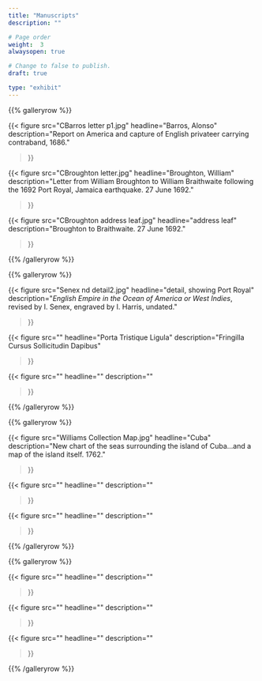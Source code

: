 ```yaml
---
title: "Manuscripts"
description: ""

# Page order
weight:  3
alwaysopen: true

# Change to false to publish.
draft: true

type: "exhibit"
---
```


{{% galleryrow %}}

{{< figure src="CBarros letter p1.jpg"
           headline="Barros, Alonso"
           description="Report on America and capture of English privateer carrying contraband, 1686."
>}}

{{< figure src="CBroughton letter.jpg"
           headline="Broughton, William"
           description="Letter from William Broughton to William Braithwaite following the 1692 Port Royal, Jamaica earthquake. 27 June 1692."
>}}

{{< figure src="CBroughton address leaf.jpg"
           headline="address leaf"
           description="Broughton to Braithwaite. 27 June 1692."
>}}

{{% /galleryrow %}}

{{% galleryrow %}}

{{< figure src="Senex nd detail2.jpg"
           headline="detail, showing Port Royal"
           description="*English Empire in the Ocean of America or West Indies*, revised by I. Senex, engraved by I. Harris, undated."
>}}

{{< figure src=""
           headline="Porta Tristique Ligula"
           description="Fringilla Cursus Sollicitudin Dapibus"
>}}

{{< figure src=""
           headline=""
           description=""
>}}

{{% /galleryrow %}}

{{% galleryrow %}}

{{< figure src="Williams Collection Map.jpg"
           headline="Cuba"
           description="New chart of the seas surrounding the island of Cuba…and a map of the island itself. 1762."
>}}

{{< figure src=""
           headline=""
           description=""
>}}

{{< figure src=""
           headline=""
           description=""
>}}

{{% /galleryrow %}}

{{% galleryrow %}}

{{< figure src=""
           headline=""
           description=""
>}}

{{< figure src=""
           headline=""
           description=""
>}}

{{< figure src=""
           headline=""
           description=""
>}}

{{% /galleryrow %}}